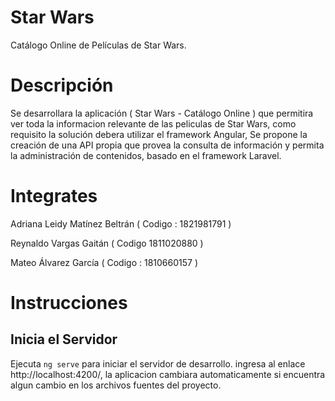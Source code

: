 # Star Wars

Catálogo Online de Películas de Star Wars.


# Descripción

Se desarrollara la aplicación ( Star Wars - Catálogo Online ) que permitira ver toda la informacion relevante de las peliculas de Star Wars, como requisito la solución debera utilizar el framework Angular, Se propone la creación de una API propia que provea la consulta de información y permita la administración de contenidos, basado en el framework Laravel.


# Integrates

Adriana Leidy Matínez Beltrán ( Codigo : 1821981791 )

Reynaldo Vargas Gaitán ( Codigo 1811020880 )

Mateo Álvarez García ( Codigo : 1810660157 )


# Instrucciones

## Inicia el Servidor

Ejecuta `ng serve` para iniciar el servidor de desarrollo. ingresa al enlace http://localhost:4200/, la aplicacion cambiara automaticamente si encuentra algun cambio en los archivos fuentes del proyecto.

